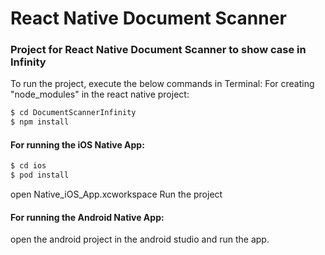 # React Native Document Scanner
### Project for React Native Document Scanner to show case in Infinity

To run the project, execute the below commands in Terminal:
For creating "node_modules" in the react native project:
```sh
$ cd DocumentScannerInfinity
$ npm install
```

#### For running the iOS Native App:
```sh
$ cd ios
$ pod install
```
open Native_iOS_App.xcworkspace
Run the project

#### For running the Android Native App:
open the android project in the android studio and run the app.